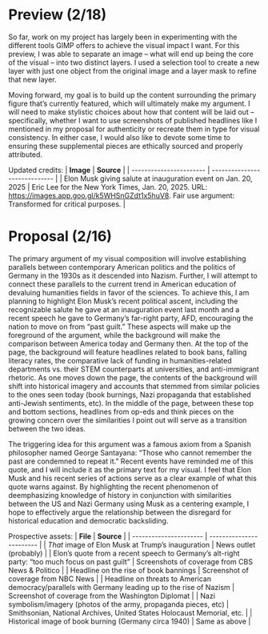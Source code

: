 # Preview (2/18)

So far, work on my project has largely been in experimenting with the different tools GIMP offers to achieve the visual impact I want. For this preview, I was able to separate an image – what will end up being the core of the visual – into two distinct layers. I used a selection tool to create a new layer with just one object from the original image and a layer mask to refine that new layer. 

Moving forward, my goal is to build up the content surrounding the primary figure that’s currently featured, which will ultimately make my argument. I will need to make stylistic choices about how that content will be laid out – specifically, whether I want to use screenshots of published headlines like I mentioned in my proposal for authenticity or recreate them in type for visual consistency. In either case, I would also like to devote some time to ensuring these supplemental pieces are ethically sourced and properly attributed.

Updated credits:
| **Image** | **Source** |
| ----------------------- | ----------------------------- |
| Elon Musk giving salute at inauguration event on Jan. 20, 2025 | Eric Lee for the New York Times, Jan. 20, 2025. URL: https://images.app.goo.gl/k5WHSnGZdt1x5huV8. Fair use argument: Transformed for critical purposes. |


# Proposal (2/16)

The primary argument of my visual composition will involve establishing parallels between contemporary American politics and the politics of Germany in the 1930s as it descended into Nazism. Further, I will attempt to connect these parallels to the current trend in American education of devaluing humanities fields in favor of the sciences. To achieve this, I am planning to highlight Elon Musk’s recent political ascent, including the recognizable salute he gave at an inauguration event last month and a recent speech he gave to Germany’s far-right party, AFD, encouraging the nation to move on from “past guilt.” These aspects will make up the foreground of the argument, while the background will make the comparison between America today and Germany then. At the top of the page, the background will feature headlines related to book bans, falling literacy rates, the comparative lack of funding in humanities-related departments vs. their STEM counterparts at universities, and anti-immigrant rhetoric. As one moves down the page, the contents of the background will shift into historical imagery and accounts that stemmed from similar policies to the ones seen today (book burnings, Nazi propaganda that established anti-Jewish sentiments, etc). In the middle of the page, between these top and bottom sections, headlines from op-eds and think pieces on the growing concern over the similarities I point out will serve as a transition between the two ideas. 

The triggering idea for this argument was a famous axiom from a Spanish philosopher named George Santayana: “Those who cannot remember the past are condemned to repeat it.” Recent events have reminded me of this quote, and I will include it as the primary text for my visual. I feel that Elon Musk and his recent series of actions serve as a clear example of what this quote warns against. By highlighting the recent phenomenon of deemphasizing knowledge of history in conjunction with similarities between the US and Nazi Germany using Musk as a centering example, I hope to effectively argue the relationship between the disregard for historical education and democratic backsliding. 

Prospective assets: 
| **File** | **Source** |
| ---------------------- | ------------------------ |
| *That* image of Elon Musk at Trump’s inauguration | News outlet (probably) |
| Elon’s quote from a recent speech to Germany’s alt-right party: “too much focus on past guilt” | Screenshots of coverage from CBS News & Politico |
| Headline on the rise of book bannings | Screenshot of coverage from NBC News |
| Headline on threats to American democracy/parallels with Germany leading up to the rise of Nazism | Screenshot of coverage from the Washington Diplomat | 
| Nazi symbolism/imagery (photos of the army, propaganda pieces, etc) | Smithsonian, National Archives, United States Holocaust Memorial, etc. | 
| Historical image of book burning (Germany circa 1940) | Same as above | 
